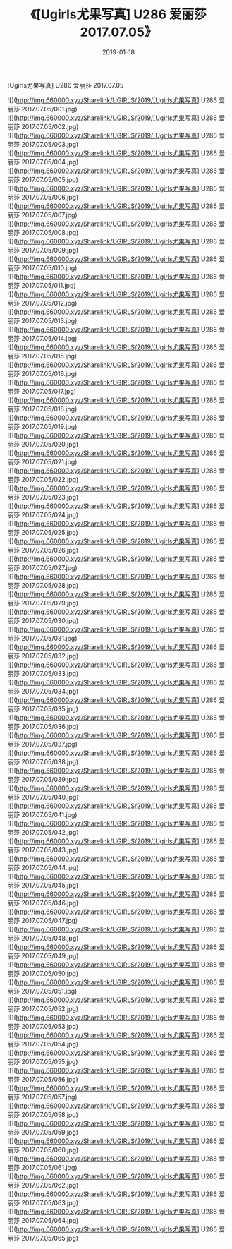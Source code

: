 ﻿---
layout: post
title:  《[Ugirls尤果写真] U286 爱丽莎 2017.07.05》
date:   2019-01-18
img: http://img.660000.xyz/Sharelink/UGIRLS/2019/[Ugirls尤果写真] U286 爱丽莎 2017.07.05/000.jpg
categories: [美女, 清纯, 唯美]
---

[Ugirls尤果写真] U286 爱丽莎 2017.07.05

 ![](http://img.660000.xyz/Sharelink/UGIRLS/2019/[Ugirls尤果写真] U286 爱丽莎 2017.07.05/001.jpg) <br>![](http://img.660000.xyz/Sharelink/UGIRLS/2019/[Ugirls尤果写真] U286 爱丽莎 2017.07.05/002.jpg) <br>![](http://img.660000.xyz/Sharelink/UGIRLS/2019/[Ugirls尤果写真] U286 爱丽莎 2017.07.05/003.jpg) <br>![](http://img.660000.xyz/Sharelink/UGIRLS/2019/[Ugirls尤果写真] U286 爱丽莎 2017.07.05/004.jpg) <br>![](http://img.660000.xyz/Sharelink/UGIRLS/2019/[Ugirls尤果写真] U286 爱丽莎 2017.07.05/005.jpg) <br>![](http://img.660000.xyz/Sharelink/UGIRLS/2019/[Ugirls尤果写真] U286 爱丽莎 2017.07.05/006.jpg) <br>![](http://img.660000.xyz/Sharelink/UGIRLS/2019/[Ugirls尤果写真] U286 爱丽莎 2017.07.05/007.jpg) <br>![](http://img.660000.xyz/Sharelink/UGIRLS/2019/[Ugirls尤果写真] U286 爱丽莎 2017.07.05/008.jpg) <br>![](http://img.660000.xyz/Sharelink/UGIRLS/2019/[Ugirls尤果写真] U286 爱丽莎 2017.07.05/009.jpg) <br>![](http://img.660000.xyz/Sharelink/UGIRLS/2019/[Ugirls尤果写真] U286 爱丽莎 2017.07.05/010.jpg) <br>![](http://img.660000.xyz/Sharelink/UGIRLS/2019/[Ugirls尤果写真] U286 爱丽莎 2017.07.05/011.jpg) <br>![](http://img.660000.xyz/Sharelink/UGIRLS/2019/[Ugirls尤果写真] U286 爱丽莎 2017.07.05/012.jpg) <br>![](http://img.660000.xyz/Sharelink/UGIRLS/2019/[Ugirls尤果写真] U286 爱丽莎 2017.07.05/013.jpg) <br>![](http://img.660000.xyz/Sharelink/UGIRLS/2019/[Ugirls尤果写真] U286 爱丽莎 2017.07.05/014.jpg) <br>![](http://img.660000.xyz/Sharelink/UGIRLS/2019/[Ugirls尤果写真] U286 爱丽莎 2017.07.05/015.jpg) <br>![](http://img.660000.xyz/Sharelink/UGIRLS/2019/[Ugirls尤果写真] U286 爱丽莎 2017.07.05/016.jpg) <br>![](http://img.660000.xyz/Sharelink/UGIRLS/2019/[Ugirls尤果写真] U286 爱丽莎 2017.07.05/017.jpg) <br>![](http://img.660000.xyz/Sharelink/UGIRLS/2019/[Ugirls尤果写真] U286 爱丽莎 2017.07.05/018.jpg) <br>![](http://img.660000.xyz/Sharelink/UGIRLS/2019/[Ugirls尤果写真] U286 爱丽莎 2017.07.05/019.jpg) <br>![](http://img.660000.xyz/Sharelink/UGIRLS/2019/[Ugirls尤果写真] U286 爱丽莎 2017.07.05/020.jpg) <br>![](http://img.660000.xyz/Sharelink/UGIRLS/2019/[Ugirls尤果写真] U286 爱丽莎 2017.07.05/021.jpg) <br>![](http://img.660000.xyz/Sharelink/UGIRLS/2019/[Ugirls尤果写真] U286 爱丽莎 2017.07.05/022.jpg) <br>![](http://img.660000.xyz/Sharelink/UGIRLS/2019/[Ugirls尤果写真] U286 爱丽莎 2017.07.05/023.jpg) <br>![](http://img.660000.xyz/Sharelink/UGIRLS/2019/[Ugirls尤果写真] U286 爱丽莎 2017.07.05/024.jpg) <br>![](http://img.660000.xyz/Sharelink/UGIRLS/2019/[Ugirls尤果写真] U286 爱丽莎 2017.07.05/025.jpg) <br>![](http://img.660000.xyz/Sharelink/UGIRLS/2019/[Ugirls尤果写真] U286 爱丽莎 2017.07.05/026.jpg) <br>![](http://img.660000.xyz/Sharelink/UGIRLS/2019/[Ugirls尤果写真] U286 爱丽莎 2017.07.05/027.jpg) <br>![](http://img.660000.xyz/Sharelink/UGIRLS/2019/[Ugirls尤果写真] U286 爱丽莎 2017.07.05/028.jpg) <br>![](http://img.660000.xyz/Sharelink/UGIRLS/2019/[Ugirls尤果写真] U286 爱丽莎 2017.07.05/029.jpg) <br>![](http://img.660000.xyz/Sharelink/UGIRLS/2019/[Ugirls尤果写真] U286 爱丽莎 2017.07.05/030.jpg) <br>![](http://img.660000.xyz/Sharelink/UGIRLS/2019/[Ugirls尤果写真] U286 爱丽莎 2017.07.05/031.jpg) <br>![](http://img.660000.xyz/Sharelink/UGIRLS/2019/[Ugirls尤果写真] U286 爱丽莎 2017.07.05/032.jpg) <br>![](http://img.660000.xyz/Sharelink/UGIRLS/2019/[Ugirls尤果写真] U286 爱丽莎 2017.07.05/033.jpg) <br>![](http://img.660000.xyz/Sharelink/UGIRLS/2019/[Ugirls尤果写真] U286 爱丽莎 2017.07.05/034.jpg) <br>![](http://img.660000.xyz/Sharelink/UGIRLS/2019/[Ugirls尤果写真] U286 爱丽莎 2017.07.05/035.jpg) <br>![](http://img.660000.xyz/Sharelink/UGIRLS/2019/[Ugirls尤果写真] U286 爱丽莎 2017.07.05/036.jpg) <br>![](http://img.660000.xyz/Sharelink/UGIRLS/2019/[Ugirls尤果写真] U286 爱丽莎 2017.07.05/037.jpg) <br>![](http://img.660000.xyz/Sharelink/UGIRLS/2019/[Ugirls尤果写真] U286 爱丽莎 2017.07.05/038.jpg) <br>![](http://img.660000.xyz/Sharelink/UGIRLS/2019/[Ugirls尤果写真] U286 爱丽莎 2017.07.05/039.jpg) <br>![](http://img.660000.xyz/Sharelink/UGIRLS/2019/[Ugirls尤果写真] U286 爱丽莎 2017.07.05/040.jpg) <br>![](http://img.660000.xyz/Sharelink/UGIRLS/2019/[Ugirls尤果写真] U286 爱丽莎 2017.07.05/041.jpg) <br>![](http://img.660000.xyz/Sharelink/UGIRLS/2019/[Ugirls尤果写真] U286 爱丽莎 2017.07.05/042.jpg) <br>![](http://img.660000.xyz/Sharelink/UGIRLS/2019/[Ugirls尤果写真] U286 爱丽莎 2017.07.05/043.jpg) <br>![](http://img.660000.xyz/Sharelink/UGIRLS/2019/[Ugirls尤果写真] U286 爱丽莎 2017.07.05/044.jpg) <br>![](http://img.660000.xyz/Sharelink/UGIRLS/2019/[Ugirls尤果写真] U286 爱丽莎 2017.07.05/045.jpg) <br>![](http://img.660000.xyz/Sharelink/UGIRLS/2019/[Ugirls尤果写真] U286 爱丽莎 2017.07.05/046.jpg) <br>![](http://img.660000.xyz/Sharelink/UGIRLS/2019/[Ugirls尤果写真] U286 爱丽莎 2017.07.05/047.jpg) <br>![](http://img.660000.xyz/Sharelink/UGIRLS/2019/[Ugirls尤果写真] U286 爱丽莎 2017.07.05/048.jpg) <br>![](http://img.660000.xyz/Sharelink/UGIRLS/2019/[Ugirls尤果写真] U286 爱丽莎 2017.07.05/049.jpg) <br>![](http://img.660000.xyz/Sharelink/UGIRLS/2019/[Ugirls尤果写真] U286 爱丽莎 2017.07.05/050.jpg) <br>![](http://img.660000.xyz/Sharelink/UGIRLS/2019/[Ugirls尤果写真] U286 爱丽莎 2017.07.05/051.jpg) <br>![](http://img.660000.xyz/Sharelink/UGIRLS/2019/[Ugirls尤果写真] U286 爱丽莎 2017.07.05/052.jpg) <br>![](http://img.660000.xyz/Sharelink/UGIRLS/2019/[Ugirls尤果写真] U286 爱丽莎 2017.07.05/053.jpg) <br>![](http://img.660000.xyz/Sharelink/UGIRLS/2019/[Ugirls尤果写真] U286 爱丽莎 2017.07.05/054.jpg) <br>![](http://img.660000.xyz/Sharelink/UGIRLS/2019/[Ugirls尤果写真] U286 爱丽莎 2017.07.05/055.jpg) <br>![](http://img.660000.xyz/Sharelink/UGIRLS/2019/[Ugirls尤果写真] U286 爱丽莎 2017.07.05/056.jpg) <br>![](http://img.660000.xyz/Sharelink/UGIRLS/2019/[Ugirls尤果写真] U286 爱丽莎 2017.07.05/057.jpg) <br>![](http://img.660000.xyz/Sharelink/UGIRLS/2019/[Ugirls尤果写真] U286 爱丽莎 2017.07.05/058.jpg) <br>![](http://img.660000.xyz/Sharelink/UGIRLS/2019/[Ugirls尤果写真] U286 爱丽莎 2017.07.05/059.jpg) <br>![](http://img.660000.xyz/Sharelink/UGIRLS/2019/[Ugirls尤果写真] U286 爱丽莎 2017.07.05/060.jpg) <br>![](http://img.660000.xyz/Sharelink/UGIRLS/2019/[Ugirls尤果写真] U286 爱丽莎 2017.07.05/061.jpg) <br>![](http://img.660000.xyz/Sharelink/UGIRLS/2019/[Ugirls尤果写真] U286 爱丽莎 2017.07.05/062.jpg) <br>![](http://img.660000.xyz/Sharelink/UGIRLS/2019/[Ugirls尤果写真] U286 爱丽莎 2017.07.05/063.jpg) <br>![](http://img.660000.xyz/Sharelink/UGIRLS/2019/[Ugirls尤果写真] U286 爱丽莎 2017.07.05/064.jpg) <br>![](http://img.660000.xyz/Sharelink/UGIRLS/2019/[Ugirls尤果写真] U286 爱丽莎 2017.07.05/065.jpg) <br>